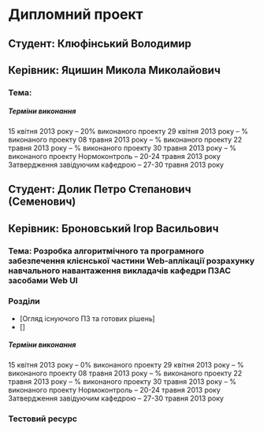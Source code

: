 Дипломний проект
================

Студент: Клюфінський Володимир
------------------------------
Керівник: Яцишин Микола Миколайович
-----------------------------------
### Тема: 

##### Терміни виконання
15 квітня 2013 року – 20% виконаного проекту
29 квітня 2013 року – % виконаного проекту
08 травня 2013 року – % виконаного проекту
22 травня 2013 року – % виконаного проекту
30 травня 2013 року – % виконаного проекту
Нормоконтроль – 20-24 травня 2013 року
Затвердження завідуючим кафедрою – 27-30 травня 2013 року



Студент: Долик Петро Степанович (Семенович)
-------------------------------------------
Керівник: Броновський Ігор Васильович
-------------------------------------
### Тема: Розробка алгоритмічного та програмного забезпечення клієнської частини Web-аплікації розрахунку навчального навантаження викладачів кафедри ПЗАС засобами Web UI


### Розділи
* [Огляд існуючого ПЗ та готових рішень]
* []

##### Терміни виконання
15 квітня 2013 року – 0% виконаного проекту
29 квітня 2013 року – % виконаного проекту
08 травня 2013 року – % виконаного проекту
22 травня 2013 року – % виконаного проекту
30 травня 2013 року – % виконаного проекту
Нормоконтроль – 20-24 травня 2013 року
Затвердження завідуючим кафедрою – 27-30 травня 2013 року


### Тестовий ресурс

